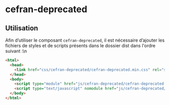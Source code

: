 # cefran-deprecated

## Utilisation
Afin d’utiliser le composant `cefran-deprecated`, il est nécessaire d’ajouter les fichiers de styles et de scripts présents dans le dossier dist dans l'ordre suivant :\n
```html
<html>
  <head>
    <link href="css/cefran-deprecated/cefran-deprecated.min.css" rel="stylesheet">
  </head>
  <body>
    <script type="module" href="js/cefran-deprecated/cefran-deprecated.module.min.js" ></script>
    <script type="text/javascript" nomodule href="js/cefran-deprecated/cefran-deprecated.nomodule.min.js" ></script>
  </body>
</html>
```